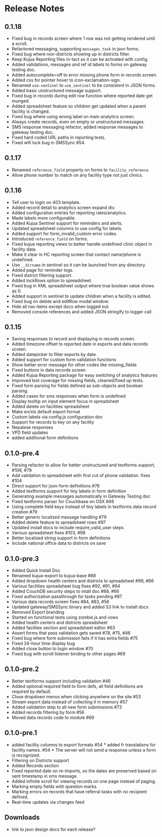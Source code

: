 # Release Notes

## 0.1.18

* Fixed bug in records screen where 1 row was not getting rendered until a scroll.
* Refactored messaging, supporting `messages_task` in json forms.
* Fixed bug where non-districts showing up in districts filter.
* Keep Kujua Reporting files in-tact so it can be activated with config.
* Added validations, messages and ref id labels to forms on gateway testing doc.
* Added autocomplete=off to error missing phone form in records screen.
* Added css for pointer hover to icon-exclamation-sign.
* Renamed `use-sentinel` to `use_sentinel` to be consistent in JSON forms.
* Added basic unstructured message support.
* Fixed bug in records during edit row function where reported date get munged.
* Added spreadsheet feature so children get updated when a parent facility is changed.
* Fixed bug where using wrong label on main analytics screen.
* Always create records, even on empty or unstructured messages.
* SMS response messaging refactor, added response messages to gateway testing doc.
* Fixed hard coded URL paths in reporting tests.
* Fixed wifi lock bug in SMSSync #54.

## 0.1.17

* Renamed `reference_field` property on forms to `facility_reference`.
* Allow phone number to match on any facility type not just clinics.

## 0.1.16

* Tell user to login on 403 template.
* Added record detail to analytics screen expand div.
* Added configuration entries for reporting rates/analytics.
* Made labels more configurable.
* Added Kujua Sentinel support for reminders and alerts.
* Updated spreadsheet columns to use config for labels.
* Added support for form_invalid_custom error codes.
* Introduced `reference_field` on forms.
* Fixed kujua reporting views to better handle undefined clinic object in facility data.
* Make it clear in HC reporting screen that contact name/phone is undefined.
* Use `__dirname` in sentinel so it can be launched from any directory.
* Added page for reminder logs.
* Fixed district filtering support.
* Added lockRows option to spreadsheet.
* Fixed bug in XML spreadsheet output where true boolean value shows as 0.
* Added support in sentinel to update children when a facility is edited.
* Fixed bug on delete and editRow modal window.
* Hide all nav items except docs when logged out.
* Removed console references and added JSON.stringify to logger call.

## 0.1.15

* Saving responses to record and displaying in records screen.
* Added timezone offset to reported date in exports and data records screen.
* Added datepicker to filter exports by date.
* Added support for custom form validation functions
* Show better error message for other codes like missing_fields
* Fixed buttons in data records screen
* Added Kujua Reporting package for easy switching of analytics features
* Improved test coverage for missing fields, cleaned/fixed up tests.
* Fixed form parsing for fields defined as sub-objects and boolean parsing.
* Added cases for sms responses when form is undefined
* Display tooltip on input element focus in spreadsheet
* Added delete on facilities spreadsheet
* Make en/xls default export format
* Custom labels via config.js configuration doc
* Support for records to key on any facility
* Nepalese responses
* VPD field updates
* added additional form definitions

## 0.1.0-pre.4

* Parsing refactor to allow for better unstructured and textforms support, #106, #79
* Add validation to spreadsheet with first cut of phone validation. fixes #104
* Direct support for json-form definitions #76
* Added textforms support for tiny labels in form definition
* Generating example messages automatically in Gateway Testing doc
* Fixed textforms parser for Couchbase on OSX #46
* Using complete field keys instead of tiny labels in textforms data record creation #79
* Better generic localized message handling #79
* Added delete feature to spreadsheet rows #97
* Updated install docs to include require_valid_user steps
* Various spreadsheet fixes #103, #98
* Better localized string support in form definitions
* Include national office data to districts on save

## 0.1.0-pre.3

* Added Quick Install Doc
* Renamed kujua-export to kujua-base #88
* Added dropdown health centers and districts to spreadsheet #99, #66
* Various facilities spreadsheet bug fixes #92, #91, #94
* Added CouchDB security steps to intall doc #88, #66
* Fixed authorization passthrough for tasks pending #87
* Various data records screen fixes #84, #83, #56
* Updated gateway/SMSSync binary and added S3 link to install docs
* Removed Export branding
* Started on functional tests using zombie.js and vows
* Added health centers and districts spreadsheet
* Added facilties section and spreadsheet editor #63
* Assert forms that pass validation gets saved #78, #75, #46
* Fixed bug where form submission fails if it has extra fields #75
* Fixed 24-hour time display bug 
* Added close button to login window #70
* Fixed bug with scroll listener binding to other pages #69

## 0.1.0-pre.2

* Better textforms support including validation #46
* Added optional required field to form defs, all field definitions are required by default.
* Close dropdown menus when clicking anywhere on the site #53
* Stream export data instead of collecting it in memory #57
* Added validation step to all new form submissions #73
* Added records filtering by form #56
* Moved data records code to module #69

## 0.1.0-pre.1
* added facility columns to export formats #54 * added fr translations for facility names. #54 * The server will not send a response unless a form is recognized.
* Filtering on Districts support
* Added Records section
* Fixed reported date on re-imports, so the dates are preserved based on sent
timestamp in sms message.  
* Added infinite scroll for viewing records on one page instead of paging.
* Marking empty fields with question marks.
* Marking errors on records that have referral tasks with no recipient defined.
* Real-time updates via changes feed

## Downloads

* link to json design docs for each release?
